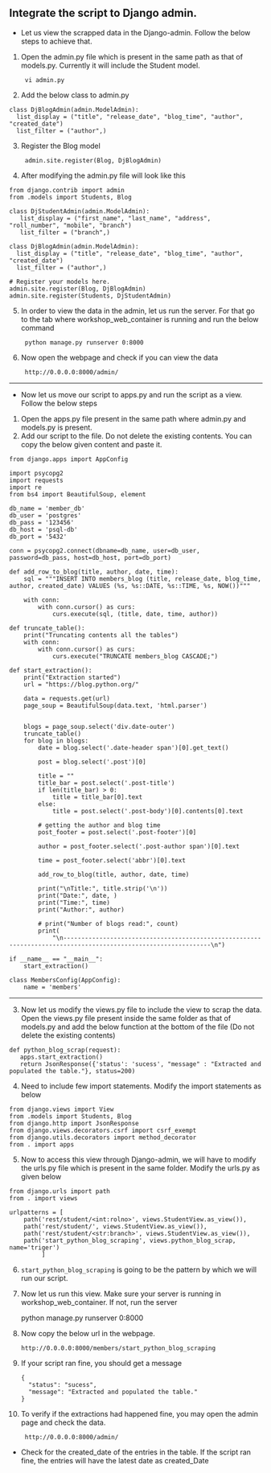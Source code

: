 ## Integrate the script to Django admin.

- Let us view the scrapped data in the Django-admin. Follow the below steps to achieve that.

1. Open the admin.py file which is present in the same path as that of models.py. Currently it will include the Student model.

        vi admin.py
2. Add the below class to admin.py

```buildoutcfg
class DjBlogAdmin(admin.ModelAdmin):
  list_display = ("title", "release_date", "blog_time", "author", "created_date")
  list_filter = ("author",)
```


3. Register the Blog model

        admin.site.register(Blog, DjBlogAdmin)
4. After modifying the admin.py file will look like this

```buildoutcfg
from django.contrib import admin
from .models import Students, Blog

class DjStudentAdmin(admin.ModelAdmin):
   list_display = ("first_name", "last_name", "address", "roll_number", "mobile", "branch")
   list_filter = ("branch",)

class DjBlogAdmin(admin.ModelAdmin):
  list_display = ("title", "release_date", "blog_time", "author", "created_date")
  list_filter = ("author",)

# Register your models here.
admin.site.register(Blog, DjBlogAdmin)
admin.site.register(Students, DjStudentAdmin)
```

   
5. In order to view the data in the admin, let us run the server. For that go to the tab where  workshop_web_container is running
and run the below command
        
        python manage.py runserver 0:8000
6. Now open the webpage and check if you can view the data

        http://0.0.0.0:8000/admin/

<hr />

- Now let us move our script to apps.py and run the script as a view. Follow the below steps

1. Open the apps.py file present in the same path where admin.py and models.py is present. 
2. Add our script to the file. Do not delete the existing contents. You can copy the below given content and paste it.

```buildoutcfg
from django.apps import AppConfig
   
import psycopg2
import requests
import re
from bs4 import BeautifulSoup, element

db_name = 'member_db'
db_user = 'postgres'
db_pass = '123456'
db_host = 'psql-db'
db_port = '5432'

conn = psycopg2.connect(dbname=db_name, user=db_user, password=db_pass, host=db_host, port=db_port)

def add_row_to_blog(title, author, date, time):
    sql = """INSERT INTO members_blog (title, release_date, blog_time, author, created_date) VALUES (%s, %s::DATE, %s::TIME, %s, NOW())"""

    with conn:
        with conn.cursor() as curs:
            curs.execute(sql, (title, date, time, author))

def truncate_table():
    print("Truncating contents all the tables")
    with conn:
        with conn.cursor() as curs:
            curs.execute("TRUNCATE members_blog CASCADE;")

def start_extraction():
    print("Extraction started")
    url = "https://blog.python.org/"

    data = requests.get(url)
    page_soup = BeautifulSoup(data.text, 'html.parser')


    blogs = page_soup.select('div.date-outer')
    truncate_table()
    for blog in blogs:
        date = blog.select('.date-header span')[0].get_text()

        post = blog.select('.post')[0]

        title = ""
        title_bar = post.select('.post-title')
        if len(title_bar) > 0:
            title = title_bar[0].text
        else:
            title = post.select('.post-body')[0].contents[0].text

        # getting the author and blog time
        post_footer = post.select('.post-footer')[0]

        author = post_footer.select('.post-author span')[0].text

        time = post_footer.select('abbr')[0].text

        add_row_to_blog(title, author, date, time)

        print("\nTitle:", title.strip('\n'))
        print("Date:", date, )
        print("Time:", time)
        print("Author:", author)

        # print("Number of blogs read:", count)
        print(
            "\n---------------------------------------------------------------------------------------------------------------\n")

if __name__ == "__main__":
    start_extraction()

class MembersConfig(AppConfig):
    name = 'members'

```


<hr />

3. Now let us modify the views.py file to include the view to scrap the data. Open the views.py file present inside the same
folder as that of models.py and add the below function at the bottom of the file (Do not delete the existing contents)
   
```buildoutcfg
def python_blog_scrap(request):
   apps.start_extraction()
   return JsonResponse({'status': 'sucess', "message" : "Extracted and populated the table."}, status=200)

```
         
4. Need to include few import statements. Modify the import statements as below

```buildoutcfg
from django.views import View
from .models import Students, Blog
from django.http import JsonResponse
from django.views.decorators.csrf import csrf_exempt
from django.utils.decorators import method_decorator
from . import apps
```

5. Now to access this view through Django-admin, we will have to modify the urls.py file which is present in the same folder. 
Modify the urls.py as given below
   
```buildoutcfg
from django.urls import path
from . import views

urlpatterns = [
    path('rest/student/<int:rolno>', views.StudentView.as_view()),
    path('rest/student/', views.StudentView.as_view()),
    path('rest/student/<str:branch>', views.StudentView.as_view()),
    path('start_python_blog_scraping', views.python_blog_scrap, name='triger')
         ]
```

6. `start_python_blog_scraping` is going to be the pattern by which we will run our script.
7. Now let us run this view. Make sure your server is running in workshop_web_container. If not, run the server

      python manage.py runserver 0:8000
   
8. Now copy the below url in the webpage.

       http://0.0.0.0:8000/members/start_python_blog_scraping
9. If your script ran fine, you should get a message

       {
         "status": "sucess",
         "message": "Extracted and populated the table."
       }
10. To verify if the extractions had happened fine, you may open the admin page and check the data. 

         http://0.0.0.0:8000/admin/
   - Check for the created_date of the entries in the table. If the script ran fine, the entries will have the latest date as created_Date
